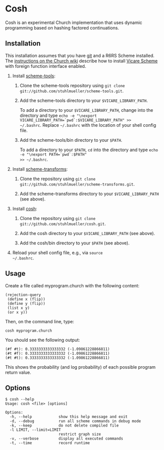 # Cosh

Cosh is an experimental Church implementation that uses dynamic programming based on hashing factored continuations.

## Installation

This installation assumes that you have [git](http://git-scm.com/) and a R6RS Scheme installed. The [instructions on the Church wiki](http://projects.csail.mit.edu/church/wiki/Installing_Bher) describe how to install [Vicare Scheme](https://github.com/marcomaggi/vicare) with foreign function interface enabled.

1. Install [scheme-tools](https://github.com/stuhlmueller/scheme-tools):
  
    1. Clone the scheme-tools repository using <code>git clone git://github.com/stuhlmueller/scheme-tools.git</code>.
  
    2. Add the scheme-tools directory to your <code>$VICARE_LIBRARY_PATH</code>. 

        To add a directory to your <code>$VICARE_LIBRARY_PATH</code>, change into the directory and type <code>echo -e "\nexport VICARE_LIBRARY_PATH=\`pwd\`:\$VICARE_LIBRARY_PATH" >> ~/.bashrc</code>. Replace <code>~/.bashrc</code> with the location of your shell config file.

    3. Add the scheme-tools/bin directory to your <code>$PATH</code>.

        To add a directory to your <code>$PATH</code>, <code>cd</code> into the directory and type <code>echo -e "\nexport PATH=\`pwd\`:\$PATH" >> ~/.bashrc</code>.

2. Install [scheme-transforms](https://github.com/stuhlmueller/scheme-transforms):

    1. Clone the repository using <code>git clone git://github.com/stuhlmueller/scheme-transforms.git</code>.
  
    2. Add the scheme-transforms directory to your <code>$VICARE_LIBRARY_PATH</code> (see above).

3. Install [cosh](https://github.com/stuhlmueller/cosh):

    1. Clone the repository using <code>git clone git://github.com/stuhlmueller/cosh.git</code>.
  
    2. Add the cosh directory to your <code>$VICARE_LIBRARY_PATH</code> (see above).

    3. Add the cosh/bin directory to your <code>$PATH</code> (see above).

4. Reload your shell config file, e.g., via <code>source ~/.bashrc</code>.

## Usage

Create a file called myprogram.church with the following content:

    (rejection-query
     (define x (flip))
     (define y (flip))
     (list x y)
     (or x y))

Then, on the command line, type:

    cosh myprogram.church

You should see the following output:

    (#f #t): 0.3333333333333332 (-1.09861228866811)
    (#t #f): 0.3333333333333332 (-1.09861228866811)
    (#t #t): 0.3333333333333332 (-1.09861228866811)

This shows the probability (and log probability) of each possible program return value.

## Options

    $ cosh --help
    Usage: cosh <file> [options]
    
    Options:
      -h, --help            show this help message and exit
      -d, --debug           run all scheme commands in debug mode
      -k, --keep            do not delete compiled file
      -l LIMIT, --limit=LIMIT
                            restrict graph size
      -v, --verbose         display all executed commands
      -t, --time            record runtime
